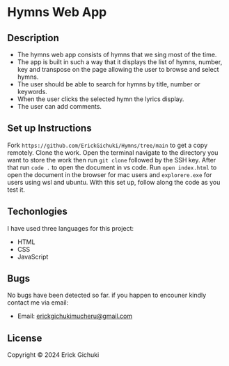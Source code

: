 # Hymns Web App
## Description
- The hymns web app consists of hymns that we sing most of the time.
- The app is built in such a way that it displays the list of hymns, number, key and transpose on the page allowing the user to browse and select hymns.
- The user should be able to search for hymns by title, number or keywords.
- When the user clicks the selected hymn the lyrics display.
- The user can add comments.
## Set up Instructions
Fork ```https://github.com/ErickGichuki/Hymns/tree/main``` to get a copy remotely.
Clone the work. Open the terminal navigate to the directory you want to store the work then run ```git clone``` followed by the SSH key.
After that run ```code .``` to open the document in vs code.
Run ```open index.html``` to open the document in the browser for mac users and ```explorere.exe``` for users using wsl and ubuntu.
With this set up, follow along the code as you test it.
## Techonlogies
I have used three languages for this project:
- HTML
- CSS
- JavaScript
## Bugs
No bugs have been detected so far. if you happen to encouner kindly contact me via email:
- Email: erickgichukimucheru@gmail.com
## License
Copyright &copy; 2024 Erick Gichuki


